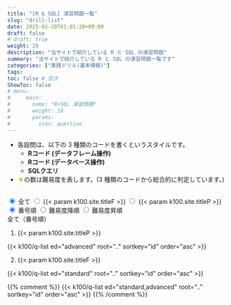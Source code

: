 ```yaml
---
title: "[R & SQL] 演習問題一覧"
slug: "drill-list"
date: 2025-01-20T01:01:20+09:00
draft: false
# draft: true
weight: 20
description: "当サイトで紹介している R と SQL の演習問題"
summary: "当サイトで紹介している R と SQL の演習問題一覧です"
categories: ["実践ドリル(基本情報)"]
tags: 
toc: false # 目次
ShowToc: false
# menu: 
#     main:
#       name: "R+SQL 演習問題"
#       weight: 10
#       params: 
#         icon: question
---
```


- 各設問は、以下の 3 種類のコードを書くというスタイルです。
  - **Rコード (データフレーム操作)**
  - **Rコード (データベース操作)**
  - **SQLクエリ**
- <font color="#F0B007">★</font>の数は難易度を表します。(3 種類のコードから総合的に判定しています。)

<br>
<div class="list-toggle">
  <div class="row">
    <label>
      <input type="radio" name="edition-toggle" value="all" checked>
      <span>全て</span>
    </label>
    <label>
      <input type="radio" name="edition-toggle" value="standard">
      <span>{{< param k100.site.titleF >}}</span>
    </label>
    <label>
      <input type="radio" name="edition-toggle" value="advanced">
      <span>{{< param k100.site.titleP >}}</span>
    </label>
  </div>

  <div class="row">
    <label>
      <input type="radio" name="order-toggle" value="id" checked>
      <span>番号順</span>
    </label>
    <label>
      <input type="radio" name="order-toggle" value="difficulty-desc">
      <span>難易度降順</span>
    </label>
    <label>
      <input type="radio" name="order-toggle" value="difficulty-asc">
      <span>難易度昇順</span>
    </label>
  </div>
</div>

<!-- 全9パターンのリスト（最初はデフォルト以外を非表示にしておく） -->
<div id="list-id-all" class="question-list" style="display:block;">
  <div class="edition-title">全て（番号順）</div>

  1. {{< param k100.site.titleP >}}
  
  {{< k100/q-list ed="advanced" root=".." sortkey="id" order="asc" >}}

  2. {{< param k100.site.titleF >}}
  
  {{< k100/q-list ed="standard" root=".." sortkey="id" order="asc" >}}

  {{% comment %}}
  {{< k100/q-list ed="standard,advanced" root=".." sortkey="id" order="asc" >}}
  {{% /comment %}}
</div>

<div id="list-difficulty-desc-all" class="question-list" style="display:none;">
  <div class="edition-title">全て（難易度降順）</div>
  {{< k100/q-list ed="standard,advanced" root=".." sortkey="difficulty" order="desc" >}}
</div>

<div id="list-difficulty-asc-all" class="question-list" style="display:none;">
  <div class="edition-title">全て（難易度昇順）</div>
  {{< k100/q-list ed="standard,advanced" root=".." sortkey="difficulty" order="asc" >}}
</div>

<div id="list-id-standard" class="question-list" style="display:none;">
  <div class="edition-title">{{< param k100.site.titleF >}}（番号順）</div>
  {{< k100/q-list ed="standard" root=".." sortkey="id" order="asc" >}}
</div>

<div id="list-difficulty-desc-standard" class="question-list" style="display:none;">
  <div class="edition-title">{{< param k100.site.titleF >}}（難易度降順）</div>
  {{< k100/q-list ed="standard" root=".." sortkey="difficulty" order="desc" >}}
</div>

<div id="list-difficulty-asc-standard" class="question-list" style="display:none;">
  <div class="edition-title">{{< param k100.site.titleF >}}（難易度昇順）</div>
  {{< k100/q-list ed="standard" root=".." sortkey="difficulty" order="asc" >}}
</div>

<div id="list-id-advanced" class="question-list" style="display:none;">
  <div class="edition-title">{{< param k100.site.titleP >}}（番号順）</div>
  {{< k100/q-list ed="advanced" root=".." sortkey="id" order="asc" >}}
</div>

<div id="list-difficulty-desc-advanced" class="question-list" style="display:none;">
  <div class="edition-title">{{< param k100.site.titleP >}}（難易度降順）</div>
  {{< k100/q-list ed="advanced" root=".." sortkey="difficulty" order="desc" >}}
</div>

<div id="list-difficulty-asc-advanced" class="question-list" style="display:none;">
  <div class="edition-title">{{< param k100.site.titleP >}}（難易度昇順）</div>
  {{< k100/q-list ed="advanced" root=".." sortkey="difficulty" order="asc" >}}
</div>

<script>
  document.addEventListener("DOMContentLoaded", function() {
  const questionLists = document.querySelectorAll('.question-list');

  const updateList = () => {
    const selectedOrder = document.querySelector('input[name="order-toggle"]:checked')?.value;
    const selectedEdition = document.querySelector('input[name="edition-toggle"]:checked')?.value;

    if (!selectedOrder || !selectedEdition) return; // チェックされていない場合は処理を中断

    // すべてのリストを非表示に
    questionLists.forEach(list => list.style.display = 'none');

    // 選択されたリストを表示（存在する場合のみ）
    const targetList = document.getElementById(`list-${selectedOrder}-${selectedEdition}`);
    if (targetList) {
      targetList.style.display = 'block';
    }

    // 選択状態を localStorage に保存
    localStorage.setItem('order', selectedOrder);
    localStorage.setItem('edition', selectedEdition);
  };

  // ページ読み込み時に localStorage から読み取る
  let savedOrder = localStorage.getItem('order');
  let savedEdition = localStorage.getItem('edition');

  // localStorage に値がない場合、デフォルトを設定
  let defaultOrder = document.querySelector('input[name="order-toggle"]:checked')?.value;
  let defaultEdition = document.querySelector('input[name="edition-toggle"]:checked')?.value;

  // localStorage の値を設定
  if (!savedOrder && defaultOrder) {
    savedOrder = defaultOrder;
    localStorage.setItem('order', savedOrder);
  } else if (!savedOrder) {
    localStorage.removeItem('order'); // 不要な値を削除
  }

  if (!savedEdition && defaultEdition) {
    savedEdition = defaultEdition;
    localStorage.setItem('edition', savedEdition);
  } else if (!savedEdition) {
    localStorage.removeItem('edition'); // 不要な値を削除
  }

  // ローカルストレージの値を適用（存在する場合のみ）
  const orderRadio = document.querySelector(`input[name="order-toggle"][value="${savedOrder}"]`);
  const editionRadio = document.querySelector(`input[name="edition-toggle"][value="${savedEdition}"]`);

  // ローカルストレージの値が正しければラジオボタンにチェックを入れる
  if (orderRadio) {
    orderRadio.checked = true;
  }

  if (editionRadio) {
    editionRadio.checked = true;
  }

  // イベントリスナーを設定
  document.querySelectorAll('input[name="order-toggle"], input[name="edition-toggle"]').forEach(radio => {
    radio.addEventListener('change', updateList);
  });

  // 初回のリスト表示を確実に行う
  updateList();
});
</script>
